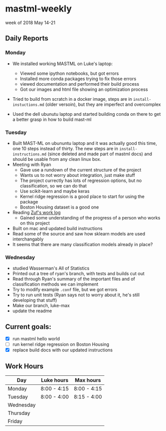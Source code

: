 # mastml-weekly
week of 2018 May 14-21

## Daily Reports

### Monday
- We installed working MASTML on Luke's laptop:
  * Viewed some ipython notebooks, but got errors
  * Installed more conda packages trying to fix those errors
  * viewed documentation and performed their build process
  * Got our images and html file showing an optimization process

- Tried to build from scratch in a docker image, steps are in `install-instuctions.md` (older versoin), but they are imperfect and overcomplex

- Used the dell ubunutu laptop and started building conda on there to get a better grasp in how to build mast-ml

### Tuesday
- Built MAST-ML on ubununtu laptop and it was actually good this time, one 10 steps instead of thirty. The new steps are in `install-instructions.md` (since deleted and made part of mastml docs) and should be usable from any clean linux box.
- Meeting with Ryan
  * Gave use a rundown of the current structure of the project
  * Wants us to not worry about integration, just make stuff
  * The project currectly has lots of regression options, but no classification, so we can do that
  * Use scikit-learn and maybe keras
  * Kernel ridge regression is a good place to start for using the package
  * Boston Housing dataset is a good one
- Reading [Zuf's work log](https://docs.google.com/document/d/1ruQg7kuH_oTWwapB54wWx1ruEYSxhBZgCOugDtwRh4k/edit?usp=sharing)
  * Gained some understanding of the progress of a person who works on this project
- Built on mac and updated build instructions
- Read some of the source and saw how sklearn models are used interchangably
- It seems that there are many classification models already in place?

### Wednesday

- studied Wasserman's All of Statistics
- Printed out a tree of ryan's branch, with tests and builds cut out
- Read through Ryan's summary of the important files and of classification methods we can implement
- Try to modify example `.conf` file, but we got errors
- Try to run unit tests (Ryan says not to worry about it, he's still developing that stuff)
- Make our branch, luke-max
- update the readme

## Current goals:

- [x] run mastml hello world
- [ ] run kernel ridge regression on Boston Housing
- [x] replace build docs with our updated instructions

## Work Hours

Day | Luke hours | Max hours
--- | --- | ---
Monday | 8:00 - 4:15 | 8:00 - 4:15 
Tuesday | 8:00 - 4:00 | 8:15 - 4:00
Wednesday | | 
Thursday | | 
Friday | | 

